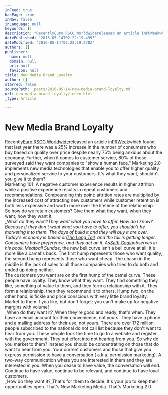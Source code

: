 ```yaml
---
inFeed: true
hasPage: true
inNav: false
inLanguage: null
keywords: []
description: "RecentlyEuro RSCG Worldwidereleased an article inPRWeekwhich found that last year there was a 25% increase in the number of consumers who buy based on quality over price despite nearly 75% being anxious about the economy. Further, when it comes to customer service, 80% of those surveyed said they want companies to \"show a human face.\" Marketing 2.0 implements new media technologies that enable you to offer higher quality and personalized service to your customers. It's what they want, shouldn't you give it to them?  Marketing 101: A negative customer experience results in higher attrition while a positive experience results in repeat customers and recommendations. Compounding this point: attrition rates are multiplied by the increased cost of attracting new customers while customer retention is both less expensive and worth more over the lifetime of the relationship.  So how do we retain customers? Give them what they want, when they want, how they want it.  What do they want?They want what you have to offer. How do I know? Because if they don't want what you have to offer, you shouldn't be marketing it to them. The days of build it and they will buy it are over. Today's economy is based onThe Long Tail, and the tail is getting longer. Consumers have preference, and they act on it. AsSeth Godinobserves in his bookMeatball Sundae, the new bell curve isn't a bell curve at all; it's more like a camel's back. The first hump represents those who want quality, the second hump represents those who want cheap. The chasm in the middle is the lack of sales to all those companies who tried to do both and ended up doing neither.  The customers you want are on the first hump of the camel curve. These people have loyalty. They know what they want. They find something they like, something of value to them, and they form a relationship with it. They form a relationship, then they recommend it to others. Hump two, on the other hand, is fickle and price conscious with very little brand loyalty. Market to them if you like, but don't forget: you can't make up for negative margins with volume!  When do they want it?When they're good and ready, that's when. They have an email account for their convenience, not yours. They have a phone and a mailing address for their use, not yours. There are over 172 million people subscribed to the national do not call list because they don't want to hear from you. These people took the time to go to a website and register with the government. They put effort into not hearing from you. So why do you market to them? Instead you should be concentrating on those that do want to hear from you. Your current customers and those that give you express permission to have a conversation ( a.k.a. permission marketing). A two-way communication where you are interested in them and they are interested in you. When you cease to have value, the conversation will end. Continue to have value, continue to be relevant, and continue to have loyal customers.  How do they want it?That's for them to decide. It's your job to keep their opportunities open. That's New Marketing Media. That's Marketing 2.0."
datePublished: '2016-05-14T02:22:19.499Z'
dateModified: '2016-05-14T02:22:19.278Z'
authors: []
publisher:
  name: null
  domain: null
  url: null
  favicon: null
title: New Media Brand Loyalty
author: []
starred: false
sourcePath: _posts/2016-05-14-new-media-brand-loyalty.md
url: new-media-brand-loyalty/index.html
_type: Article

---
```

# New Media Brand Loyalty

Recently[Euro RSCG Worldwide][0]released an article in[PRWeek][1]which found that last year there was a 25% increase in the number of consumers who buy based on quality over price despite nearly 75% being anxious about the economy. Further, when it comes to customer service, 80% of those surveyed said they want companies to "show a human face." Marketing 2.0 implements new media technologies that enable you to offer higher quality and personalized service to your customers. It's what they want, shouldn't you give it to them?  
Marketing 101: A negative customer experience results in higher attrition while a positive experience results in repeat customers and recommendations. Compounding this point: attrition rates are multiplied by the increased cost of attracting new customers while customer retention is both less expensive and worth more over the lifetime of the relationship.  
So how do we retain customers? Give them what they want, when they want, how they want it.  
_What do they want?_They want what you have to offer. How do I know? Because if they don't want what you have to offer, you shouldn't be marketing it to them. The days of build it and they will buy it are over. Today's economy is based on[The Long Tail][2], and the tail is getting longer. Consumers have preference, and they act on it. As[Seth Godin][3]observes in his book_Meatball Sundae_, the new bell curve isn't a bell curve at all; it's more like a camel's back. The first hump represents those who want quality, the second hump represents those who want cheap. The chasm in the middle is the lack of sales to all those companies who tried to do both and ended up doing neither.  
The customers you want are on the first hump of the camel curve. These people have loyalty. They know what they want. They find something they like, something of value to them, and they form a relationship with it. They form a relationship, then they recommend it to others. Hump two, on the other hand, is fickle and price conscious with very little brand loyalty. Market to them if you like, but don't forget: you can't make up for negative margins with volume!  
_When do they want it?_When they're good and ready, that's when. They have an email account for their convenience, not yours. They have a phone and a mailing address for their use, not yours. There are over 172 million people subscribed to the national do not call list because they don't want to hear from you. These people took the time to go to a website and register with the government. They put effort into not hearing from you. So why do you market to them? Instead you should be concentrating on those that do want to hear from you. Your current customers and those that give you express permission to have a conversation ( a.k.a. permission marketing). A two-way communication where you are interested in them and they are interested in you. When you cease to have value, the conversation will end. Continue to have value, continue to be relevant, and continue to have loyal customers.  
_How do they want it?_That's for them to decide. It's your job to keep their opportunities open. That's New Marketing Media. That's Marketing 2.0\.

[0]: http://www.eurorscg.com/ "Euro RSCG Worldwide"
[1]: http://www.prweekus.com/pages/Login.aspx?retUrl=/Solid-products-win-out-over-bargain-prices-study-finds/article/136711/&PageTypeId=28&ArticleId=136711&accessLevel=2 "Solid products win out over bargain prices, study finds"
[2]: http://www.thelongtail.com/ "The Long Tail"
[3]: http://sethgodin.typepad.com/ "Seth's Blog"